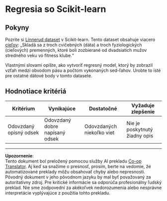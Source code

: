 <!--
CO_OP_TRANSLATOR_METADATA:
{
  "original_hash": "74a5cf83e4ebc302afbcbc4f418afd0a",
  "translation_date": "2025-09-05T15:23:42+00:00",
  "source_file": "2-Regression/1-Tools/assignment.md",
  "language_code": "sk"
}
-->
# Regresia so Scikit-learn

## Pokyny

Pozrite si [Linnerud dataset](https://scikit-learn.org/stable/modules/generated/sklearn.datasets.load_linnerud.html#sklearn.datasets.load_linnerud) v Scikit-learn. Tento dataset obsahuje viacero [cieľov](https://scikit-learn.org/stable/datasets/toy_dataset.html#linnerrud-dataset): „Skladá sa z troch cvičebných (dáta) a troch fyziologických (cieľových) premenných, ktoré boli zozbierané od dvadsiatich mužov stredného veku vo fitness klube.“

Vlastnými slovami opíšte, ako vytvoriť regresný model, ktorý by zobrazil vzťah medzi obvodom pásu a počtom vykonaných sed-ľahov. Urobte to isté pre ostatné dátové body v tomto datasete.

## Hodnotiace kritériá

| Kritérium                      | Vynikajúce                          | Dostatočné                   | Vyžaduje zlepšenie         |
| ------------------------------ | ----------------------------------- | ---------------------------- | -------------------------- |
| Odovzdaný opisný odsek         | Odovzdaný dobre napísaný odsek      | Odovzdaných niekoľko viet    | Nie je poskytnutý žiadny opis |

---

**Upozornenie**:  
Tento dokument bol preložený pomocou služby AI prekladu [Co-op Translator](https://github.com/Azure/co-op-translator). Aj keď sa snažíme o presnosť, prosím, berte na vedomie, že automatizované preklady môžu obsahovať chyby alebo nepresnosti. Pôvodný dokument v jeho pôvodnom jazyku by mal byť považovaný za autoritatívny zdroj. Pre kritické informácie sa odporúča profesionálny ľudský preklad. Nie sme zodpovední za akékoľvek nedorozumenia alebo nesprávne interpretácie vyplývajúce z použitia tohto prekladu.